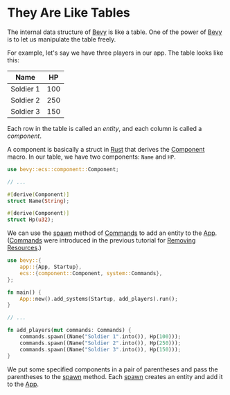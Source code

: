 # They Are Like Tables

The internal data structure of [Bevy](https://bevyengine.org/) is like a table.
One of the power of [Bevy](https://bevyengine.org/) is to let us manipulate the table freely.

For example, let's say we have three players in our app.
The table looks like this:

| Name | HP |
| ---- | -- |
| Soldier 1 | 100 |
| Soldier 2 | 250 |
| Soldier 3 | 150 |

Each row in the table is called an *entity*, and each column is called a *component*.

A component is basically a struct in [Rust](https://www.rust-lang.org/) that derives the [Component](https://docs.rs/bevy/latest/bevy/ecs/component/derive.Component.html) macro.
In our table, we have two components: `Name` and `HP`.

```rust
use bevy::ecs::component::Component;

// ...

#[derive(Component)]
struct Name(String);

#[derive(Component)]
struct Hp(u32);
```

We can use the [spawn](https://docs.rs/bevy/latest/bevy/ecs/system/struct.Commands.html#method.spawn) method of [Commands](https://docs.rs/bevy/latest/bevy/ecs/system/struct.Commands.html) to add an entity to the [App](https://docs.rs/bevy/latest/bevy/app/struct.App.html).
([Commands](https://docs.rs/bevy/latest/bevy/ecs/system/struct.Commands.html) were introduced in the previous tutorial for [Removing Resources](./removing_resources.md).)

```rust
use bevy::{
    app::{App, Startup},
    ecs::{component::Component, system::Commands},
};

fn main() {
    App::new().add_systems(Startup, add_players).run();
}

// ...

fn add_players(mut commands: Commands) {
    commands.spawn((Name("Soldier 1".into()), Hp(100)));
    commands.spawn((Name("Soldier 2".into()), Hp(250)));
    commands.spawn((Name("Soldier 3".into()), Hp(150)));
}
```

We put some specified components in a pair of parentheses and pass the parentheses to the [spawn](https://docs.rs/bevy/latest/bevy/ecs/system/struct.Commands.html#method.spawn) method.
Each [spawn](https://docs.rs/bevy/latest/bevy/ecs/system/struct.Commands.html#method.spawn) creates an entity and add it to the [App](https://docs.rs/bevy/latest/bevy/app/struct.App.html).
